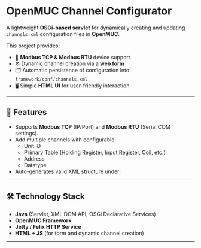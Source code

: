 # OpenMUC Channel Configurator 

A lightweight **OSGi-based servlet** for dynamically creating and updating 
`channels.xml` configuration files in **OpenMUC**.  

This project provides:
- 📡 **Modbus TCP & Modbus RTU** device support  
- ⚙️ Dynamic channel creation via a **web form**  
- 🗂️ Automatic persistence of configuration into `framework/conf/channels.xml`  
- 🖥️ Simple **HTML UI** for user-friendly interaction  

---

## 🔧 Features
- Supports **Modbus TCP** (IP/Port) and **Modbus RTU** (Serial COM settings).
- Add multiple channels with configurable:
  - Unit ID
  - Primary Table (Holding Register, Input Register, Coil, etc.)
  - Address
  - Datatype
- Auto-generates valid XML structure under:

---

## 🛠️ Technology Stack
- **Java** (Servlet, XML DOM API, OSGi Declarative Services)
- **OpenMUC Framework**
- **Jetty / Felix HTTP Service**
- **HTML + JS** (for form and dynamic channel creation)

---

